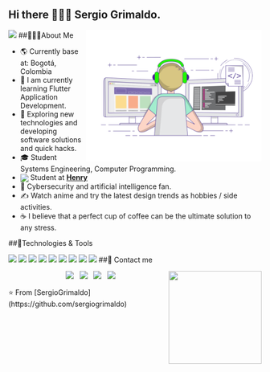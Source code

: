 
## Hi there 👋🏻‍💻  Sergio Grimaldo. 

<img src="https://readme-typing-svg.herokuapp.com?color=E9B517&lines=Full+Stack+Developer+Student">
<img align="right" alt="GIF" src="https://raw.githubusercontent.com/devSouvik/devSouvik/master/gif3.gif" width="350"/>
##👨🏻‍💻About Me

- 🌎 Currently base at: Bogotá, Colombia
- 🔭 I am currently learning Flutter Application Development.
- 🤔 Exploring new technologies and developing software solutions and quick hacks.
- 🎓 Student Systems Engineering, Computer Programming.
- <img align='center' src="https://res.cloudinary.com/crunchbase-production/image/upload/c_lpad,h_256,w_256,f_auto,q_auto:eco,dpr_1/tdgwdgx9n7ubjqkhr6ew" width="20px"> Student at **[Henry](https://www.soyhenry.com/)**
- 🌱 Cybersecurity and artificial intelligence fan.
- ✍️ Watch anime and try the latest design trends as hobbies / side activities.
- ☕ I believe that a perfect cup of coffee can be the ultimate solution to any stress. 

##🔧Technologies & Tools

<a href="https://www.javascript.com/" target="_blank"><img src="https://img.icons8.com/color/48/000000/javascript.png"/></a>
<a href="https://www.w3schools.com/css/" target="_blank"><img src="https://img.icons8.com/color/48/000000/css3.png"/></a>
<a href="https://www.w3schools.com/html/" target="_blank"><img src="https://img.icons8.com/color/48/000000/html-5.png"/></a>
<a href="https://reactjs.org/" target="_blank"><img src="https://img.icons8.com/color/48/000000/react-native.png"/></a>
<a href="https://redux.js.org/" target="_blank"><img src="https://img.icons8.com/color/48/000000/redux.png"/></a>
<a href="https://nodejs.org/" target="_blank"><img src="https://img.icons8.com/color/48/000000/nodejs.png"/></a>
<a href="https://visualstudio.microsoft.com/" target="_blank"><img src="https://img.icons8.com/color/48/000000/visual-studio.png"/></a>
<a href="https://github.com/" target="_blank"><img src="https://img.icons8.com/color/48/000000/github--v1.png"/></a>
<a href="https://www.figma.com/" target="_blank"><img src="https://img.icons8.com/color/48/000000/figma.png"/></a>
##🐺 Contact me
<p align="center">
  <img align="right" src="https://media.giphy.com/media/LmNwrBhejkK9EFP504/giphy.gif" width="185" height="185" />
&nbsp; <a href="https://twitter.com/Mrs_Anonymous" target="_blank" rel="noopener noreferrer"><img src="https://img.icons8.com/plasticine/100/000000/twitter.png" width="50" /></a>  
&nbsp; <a href="https://www.instagram.com/cyborg_wizard/" target="_blank" rel="noopener noreferrer"><img src="https://img.icons8.com/plasticine/100/000000/instagram-new.png" width="50" /></a>  
&nbsp; <a href="https://www.linkedin.com/in/sergio-grimaldo-26472b189/" target="_blank" rel="noopener noreferrer"><img src="https://img.icons8.com/plasticine/100/000000/linkedin.png" width="50" /></a>
&nbsp; <a href="mailto:alejogrim56@gmail.com" target="_blank" rel="noopener noreferrer"><img src="https://img.icons8.com/plasticine/100/000000/gmail.png"  width="50" /></a>
</p>
⭐️ From [SergioGrimaldo](https://github.com/sergiogrimaldo)
